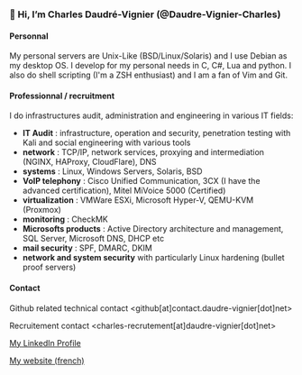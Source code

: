 ### 👋 Hi, I’m Charles Daudré-Vignier (@Daudre-Vignier-Charles)

#### Personnal
My personal servers are Unix-Like (BSD/Linux/Solaris) and I use Debian as my desktop OS.
I develop for my personal needs in C, C#, Lua and python. I also do shell scripting (I'm a ZSH enthusiast) and I am a fan of Vim and Git.

#### Professionnal / recruitment 
I do infrastructures audit, administration and engineering in various IT fields:
- **IT Audit** : infrastructure, operation and security, penetration testing with Kali and social engineering with various tools
- **network** : TCP/IP, network services, proxying and intermediation (NGINX, HAProxy, CloudFlare), DNS
- **systems** : Linux, Windows Servers, Solaris, BSD
- **VoIP telephony** : Cisco Unified Communication, 3CX (I have the advanced certification), Mitel MiVoice 5000 (Certified)
- **virtualization** : VMWare ESXi, Microsoft Hyper-V, QEMU-KVM (Proxmox)
- **monitoring** : CheckMK
- **Microsofts products** : Active Directory architecture and management, SQL Server, Microsoft DNS, DHCP etc
- **mail security** : SPF, DMARC, DKIM
- **network and system security** with particularly Linux hardening (bullet proof servers)

#### Contact
Github related technical contact
<github[at]contact.daudre-vignier[dot]net>

Recruitement contact
<charles-recrutement[at]daudre-vignier[dot]net>

[My LinkedIn Profile](https://www.linkedin.com/in/%F0%9F%91%BE-charles-daudr%C3%A9-vignier-6891a3189/)

[My website (french)](https://charles.daudre-vignier.net)
